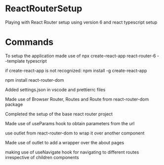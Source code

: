 # ReactRouterSetup
Playing with React Router setup using version 6 and react typescript setup


# Commands

To setup the application made use of npx create-react-app react-router-6 --template typescript 

if create-react-app is not recognized:
    npm install -g create-react-app

npm install react-router-dom 

Added settings.json in vscode and prettierrc files

Made use of Browser Router, Routes and Route from react-router-dom package

Completed the setup of the base react router project

Made use of useParams hook to obtain parameters from the url

use outlet from react-router-dom to wrap it over another component

Made use of outlet to add a wrapper over the about pages

making use of useNavigate hook for navigating to different routes irrespective of children components